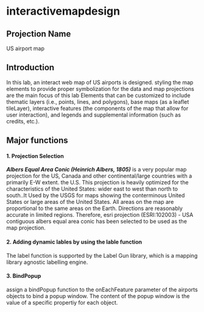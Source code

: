 # interactivemapdesign

## Projection Name 
US airport map 

## Introduction
In this lab, an interact web map of US airports is designed. 
styling the map elements to provide proper symbolization for the data and map projections are the main focus of this lab
Elements that can be customized to include thematic layers (i.e., points, lines, and polygons), base maps (as a leaflet tileLayer),
interactive features (the components of the map that allow for user interaction), and legends and supplemental information (such as credits, etc.).

## Major functions


#### 1. Projection Selection
**_Albers Equal Area Conic (Heinrich Albers, 1805)_**   is a very popular map projection for the US, Canada and other continental/large countries with a primarily E-W extent.
 the U.S. This projection is heavily optimized for the characteristics of the United States: wider east to west than north to south..It Used by the USGS for maps showing the conterminous United States or large areas of the United States. 
All areas on the map are proportional to the same areas on the Earth. Directions are reasonably accurate in limited regions.
Therefore, esri projection (ESRI:102003) - USA contiguous albers equal area conic has been selected to be used as the map projection.

#### 2. Adding dynamic lables by using the lable function
The label function is supported by the Label Gun library, which is a mapping library agnostic labelling engine.

#### 3. BindPopup
assign a bindPopup function to the onEachFeature parameter of the airports objects to bind a popup window. 
The content of the popup window is the value of a specific propertiy for each object.

